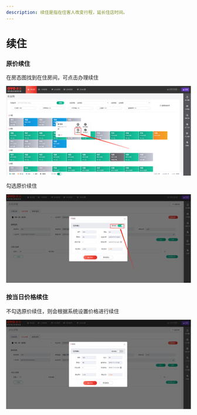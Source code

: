 ```yaml
---
description: 续住是指在住客人改变行程，延长住店时间。
---
```


# 续住

### 原价续住

在房态图找到在住房间，可点击办理续住

![&#x70B9;&#x51FB;&#x529E;&#x7406;&#x7EED;&#x4F4F;](../../.gitbook/assets/image%20%28118%29.png)

勾选原价续住

![&#x52FE;&#x9009;&#x539F;&#x4EF7;&#x7EED;&#x4F4F;&#xFF0C;&#x8F93;&#x5165;&#x7EED;&#x4F4F;&#x5929;&#x6570;&#xFF0C;&#x70B9;&#x51FB;&#x786E;&#x5B9A;&#x7EED;&#x4F4F;](../../.gitbook/assets/image%20%2839%29.png)

### 按当日价格续住

不勾选原价续住，则会根据系统设置价格进行续住

![&#x70B9;&#x51FB;&#x786E;&#x5B9A;&#x7EED;&#x4F4F;&#xFF0C;&#x9009;&#x62E9;&#x7EED;&#x4F4F;&#x65F6;&#x95F4;&#x529E;&#x7406;&#x7EED;&#x4F4F;](../../.gitbook/assets/image%20%2879%29.png)

  




